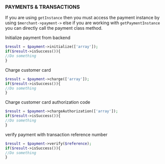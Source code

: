 
### PAYMENTS & TRANSACTIONS

If you are using `getInstance` then you must access the payment instance by using `$merchant->payment->` else if you are working with `getPaymentInstance` you can directly call the payment class method.

Initialize payment from backend 

```php
$result = $payment->initialize(['array']);
if($result->isSuccess()){
//Do something
}
```

Charge customer card

```php
$result = $payment->charge(['array']);
if($result->isSuccess()){
//Do something
}
```

Charge customer card authorization code

```php
$result = $payment->chargeAuthorization(['array']);
if($result->isSuccess()){
//Do something
}
```

verify payment with transaction reference number 

```php
$result = $payment->verify($reference);
if($result->isSuccess()){
//Do something
}
```
